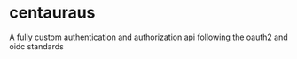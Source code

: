 # centauraus
A fully custom authentication and authorization api following the oauth2 and oidc standards
